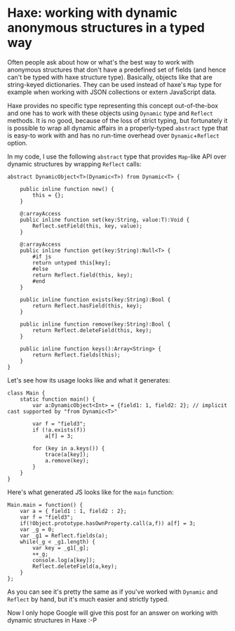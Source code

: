 [tags]: haxe
[disqus]: 86393684765

# Haxe: working with dynamic anonymous structures in a typed way

Often people ask about how or what's the best way to work with anonymous structures that don't have a predefined set of fields (and hence can't be typed with haxe structure type). Basically, objects like that are string-keyed dictionaries. They can be used instead of haxe's `Map` type for example when working with JSON collections or extern JavaScript data.

Haxe provides no specific type representing this concept out-of-the-box and one has to work with these objects using `Dynamic` type and `Reflect` methods. It is no good, because of the loss of strict typing, but fortunately it is possible to wrap all dynamic affairs in a properly-typed `abstract` type that is easy-to work with and has no run-time overhead over `Dynamic`+`Reflect` option.

In my code, I use the following `abstract` type that provides `Map`-like API over dynamic structures by wrapping `Reflect` calls:

    abstract DynamicObject<T>(Dynamic<T>) from Dynamic<T> {

        public inline function new() {
            this = {};
        }

        @:arrayAccess
        public inline function set(key:String, value:T):Void {
            Reflect.setField(this, key, value);
        }

        @:arrayAccess
        public inline function get(key:String):Null<T> {
            #if js
            return untyped this[key];
            #else
            return Reflect.field(this, key);
            #end
        }

        public inline function exists(key:String):Bool {
            return Reflect.hasField(this, key);
        }

        public inline function remove(key:String):Bool {
            return Reflect.deleteField(this, key);
        }

        public inline function keys():Array<String> {
            return Reflect.fields(this);
        }
    }
	
Let's see how its usage looks like and what it generates:

    class Main {
        static function main() {
            var a:DynamicObject<Int> = {field1: 1, field2: 2}; // implicit cast supported by "from Dynamic<T>"

            var f = "field3";
            if (!a.exists(f))
                a[f] = 3;

            for (key in a.keys()) {
                trace(a[key]);
                a.remove(key);
            }
        }
    }

Here's what generated JS looks like for the `main` function:

	Main.main = function() {
		var a = { field1 : 1, field2 : 2};
		var f = "field3";
		if(!Object.prototype.hasOwnProperty.call(a,f)) a[f] = 3;
		var _g = 0;
		var _g1 = Reflect.fields(a);
		while(_g < _g1.length) {
			var key = _g1[_g];
			++_g;
			console.log(a[key]);
			Reflect.deleteField(a,key);
		}
	};

As you can see it's pretty the same as if you've worked with `Dynamic` and `Reflect` by hand, but it's much easier and strictly typed.

Now I only hope Google will give this post for an answer on working with dynamic structures in Haxe :-P

